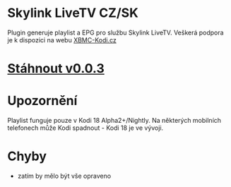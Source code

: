 # Skylink LiveTV CZ/SK
Plugin generuje playlist a EPG pro službu Skylink LiveTV. Veškerá podpora je k dispozici na webu [XBMC-Kodi.cz](http://www.xbmc-kodi.cz/prispevek-skylink-livetv-addon-beta)
# [Stáhnout v0.0.3](https://github.com/Sorien/plugin.video.sl/releases/download/0.0.3/plugin.video.sl.zip)
# Upozornění
Playlist funguje pouze v Kodi 18 Alpha2+/Nightly. Na některých mobilních telefonech může Kodi spadnout - Kodi 18 je ve vývoji.
# Chyby
- zatím by mělo být vše opraveno
